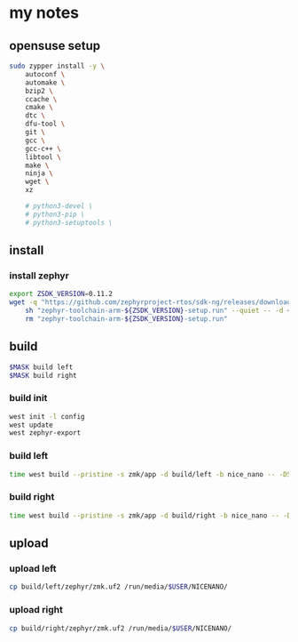 # my notes

## opensuse setup

~~~bash
sudo zypper install -y \
    autoconf \
    automake \
    bzip2 \
    ccache \
    cmake \
    dtc \
    dfu-tool \
    git \
    gcc \
    gcc-c++ \
    libtool \
    make \
    ninja \
    wget \
    xz

    # python3-devel \
    # python3-pip \
    # python3-setuptools \
~~~

## install

### install zephyr

~~~bash
export ZSDK_VERSION=0.11.2
wget -q "https://github.com/zephyrproject-rtos/sdk-ng/releases/download/v${ZSDK_VERSION}/zephyr-toolchain-arm-${ZSDK_VERSION}-setup.run" && \
    sh "zephyr-toolchain-arm-${ZSDK_VERSION}-setup.run" --quiet -- -d ~/.local/zephyr-sdk-${ZSDK_VERSION} && \
    rm "zephyr-toolchain-arm-${ZSDK_VERSION}-setup.run"
~~~

## build

~~~bash
$MASK build left
$MASK build right
~~~

### build init

~~~bash
west init -l config
west update
west zephyr-export
~~~

### build left

~~~bash
time west build --pristine -s zmk/app -d build/left -b nice_nano -- -DSHIELD=lily58_left -DZMK_CONFIG=$PWD/config
~~~

### build right

~~~bash
time west build --pristine -s zmk/app -d build/right -b nice_nano -- -DSHIELD=lily58_right -DZMK_CONFIG=$PWD/config
~~~

## upload

### upload left

~~~bash
cp build/left/zephyr/zmk.uf2 /run/media/$USER/NICENANO/
~~~

### upload right

~~~bash
cp build/right/zephyr/zmk.uf2 /run/media/$USER/NICENANO/
~~~
